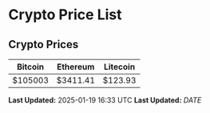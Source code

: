 # Crypto Price List

## Crypto Prices
| Bitcoin | Ethereum | Litecoin |
| ------- | -------- | -------- |
| $105003 | $3411.41 | $123.93 |
**Last Updated:** 2025-01-19 16:33 UTC
**Last Updated:** $DATE$
